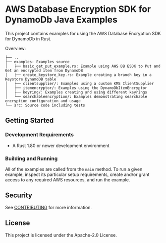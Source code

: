 # AWS Database Encryption SDK for DynamoDb Java Examples

This project contains examples for using the AWS Database Encryption SDK for DynamoDb in Rust.

Overview:

```
├── ..
├── examples: Examples source
│   ├── basic_get_put_example.rs: Example using AWS DB ESDK to Put and Get an encrypted item from DynamoDB
│   ├── create_keystore_key.rs: Example creating a branch key in a Keystore DynamoDB table
│   ├── clientsupplier/: Examples using a custom KMS ClientSupplier
│   ├── itemencryptor/: Examples using the DynamoDbItemEncryptor
│   ├── keyring/: Examples creating and using different keyrings
│   └── searchableencryption/: Examples demonstrating searchable encryption configuration and usage
└── src: Source code including tests
```

## Getting Started

### Development Requirements

- A Rust 1.80 or newer development environment

### Building and Running

All of the examples are called from the `main` method.
To run a given example, inspect its particular setup requirements,
create and/or grant access to any required AWS resources,
and run the example.

## Security

See [CONTRIBUTING](CONTRIBUTING.md#security-issue-notifications) for more information.

## License

This project is licensed under the Apache-2.0 License.
